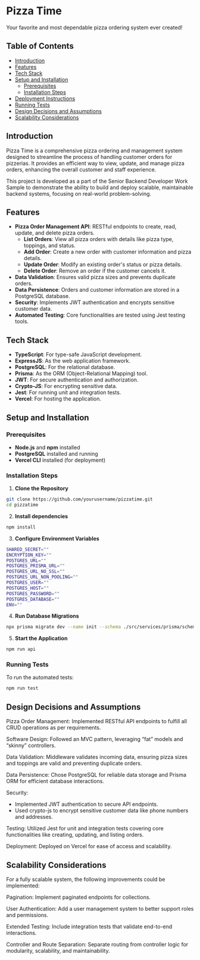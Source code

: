 # Pizza Time

Your favorite and most dependable pizza ordering system ever created!

## Table of Contents

- [Introduction](#introduction)
- [Features](#features)
- [Tech Stack](#tech-stack)
- [Setup and Installation](#setup-and-installation)
  - [Prerequisites](#prerequisites)
  - [Installation Steps](#installation-steps)
- [Deployment Instructions](#deployment-instructions)
- [Running Tests](#running-tests)
- [Design Decisions and Assumptions](#design-decisions-and-assumptions)
- [Scalability Considerations](#scalability-considerations)

## Introduction

Pizza Time is a comprehensive pizza ordering and management system designed to streamline the process of handling customer orders for pizzerias. It provides an efficient way to view, update, and manage pizza orders, enhancing the overall customer and staff experience.

This project is developed as a part of the Senior Backend Developer Work Sample to demonstrate the ability to build and deploy scalable, maintainable backend systems, focusing on real-world problem-solving.

## Features

- **Pizza Order Management API**: RESTful endpoints to create, read, update, and delete pizza orders.
  - **List Orders**: View all pizza orders with details like pizza type, toppings, and status.
  - **Add Order**: Create a new order with customer information and pizza details.
  - **Update Order**: Modify an existing order's status or pizza details.
  - **Delete Order**: Remove an order if the customer cancels it.
- **Data Validation**: Ensures valid pizza sizes and prevents duplicate orders.
- **Data Persistence**: Orders and customer information are stored in a PostgreSQL database.
- **Security**: Implements JWT authentication and encrypts sensitive customer data.
- **Automated Testing**: Core functionalities are tested using Jest testing tools.

## Tech Stack

- **TypeScript**: For type-safe JavaScript development.
- **ExpressJS**: As the web application framework.
- **PostgreSQL**: For the relational database.
- **Prisma**: As the ORM (Object-Relational Mapping) tool.
- **JWT**: For secure authentication and authorization.
- **Crypto-JS**: For encrypting sensitive data.
- **Jest**: For running unit and integration tests.
- **Vercel**: For hosting the application.

## Setup and Installation

### Prerequisites

- **Node.js** and **npm** installed
- **PostgreSQL** installed and running
- **Vercel CLI** installed (for deployment)

### Installation Steps

1. **Clone the Repository**
```bash
git clone https://github.com/yourusername/pizzatime.git
cd pizzatime
```

2. **Install dependencies**
```bash
npm install
```

3. **Configure Environment Variables**

```bash
SHARED_SECRET=""
ENCRYPTION_KEY=""
POSTGRES_URL=""
POSTGRES_PRISMA_URL=""
POSTGRES_URL_NO_SSL=""
POSTGRES_URL_NON_POOLING=""
POSTGRES_USER=""
POSTGRES_HOST=""
POSTGRES_PASSWORD=""
POSTGRES_DATABASE=""
ENV=""
```

4. **Run Database Migrations**
```bash
npx prisma migrate dev --name init --schema ./src/services/prisma/schema.prisma
```

5. **Start the Application**
```bash
npm run api
```

### Running Tests

To run the automated tests:
```bash
npm run test
```

## Design Decisions and Assumptions

Pizza Order Management: Implemented RESTful API endpoints to fulfill all CRUD operations as per requirements.

Software Design: Followed an MVC pattern, leveraging “fat” models and “skinny” controllers.

Data Validation: Middleware validates incoming data, ensuring pizza sizes and toppings are valid and preventing duplicate orders.

Data Persistence: Chose PostgreSQL for reliable data storage and Prisma ORM for efficient database interactions.

Security:
- Implemented JWT authentication to secure API endpoints.
- Used crypto-js to encrypt sensitive customer data like phone numbers and addresses.

Testing: Utilized Jest for unit and integration tests covering core functionalities like creating, updating, and listing orders.

Deployment: Deployed on Vercel for ease of access and scalability.

## Scalability Considerations

For a fully scalable system, the following improvements could be implemented:

Pagination: Implement paginated endpoints for collections.

User Authentication: Add a user management system to better support roles and permissions.

Extended Testing: Include integration tests that validate end-to-end interactions.

Controller and Route Separation: Separate routing from controller logic for modularity, scalability, and maintainability.